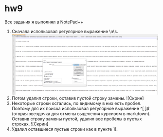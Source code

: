 # hw9
Все задания я выполнял в NotePad++
1) Сначала использовал регулярное выражение \n\s. 
![Скрин](https://raw.githubusercontent.com/vladimirloginov999/hw9/master/Скриншот%2026-05-2018%20143336.png)
2) Потом удалил строки, оставив пустой строку замены.
![Скрин]
3) Некоторые строки остались, по видимому в них есть пробел. Поэтому для их поиска использовал регулярное выражение ^[ ]*$* (вторая звездочка для отмены выделения курсивом в markdown). Оставив строку замены пустой, удалил все пробелы в пустых строках.
![Скрин]
4) Удалил оставшиеся пустые строки как в пункте 1).
